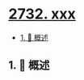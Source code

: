 # [2732. xxx](https://github.com/Tdahuyou/TNotes.leetcode/tree/main/notes/2732.%20xxx)

<!-- region:toc -->

- [1. 📝 概述](#1--概述)

<!-- endregion:toc -->

## 1. 📝 概述
